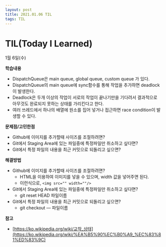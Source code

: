 ```yaml
---
layout: post
title: 2021.01.06 TIL
tags: TIL
---
```

# TIL(Today I Learned)

1월 6일(수)

**학습내용**

- DispatchQueue은 main queue, global queue, custom queue 가 있다.
- DispatchQueue의 main queue에 sync함수를 통해 작업을 추가하면 deadlock이 발생한다.
- Deadlock은 두개 이상의 작업이 서로의 작업이 끝나기만을 기다려서 결과적으로 아무것도 완료되지 못하는 상태를 가리킨다고 한다.
- 여러 쓰레드에서 하나의 배열에 원소를 집어 넣거나 접근하면 race condition이 발생할 수 있다.

**문제점/고민한점**

- Github에 이미지를 추가할때 사이즈를 조절하려면?
- Git에서 Staging Area에 있는 파일중에 특정파일만 취소하고 싶다면?
- Git에서 특정 파일의 내용을 최근 커밋으로 되돌리고 싶으면?

**해결방법**

- Github에 이미지를 추가할때 사이즈를 조절하려면?
    - HTML을 이용하여 이미지를 넣을 수 있으며, width 값을 넣어주면 된다.
    - 이런식으로, `<img src="" width=""/>`
- Git에서 Staging Area에 있는 파일중에 특정파일만 취소하고 싶다면?
    - git reset HEAD 파일이름
- Git에서 특정 파일의 내용을 최근 커밋으로 되돌리고 싶으면?
    - git checkout — 파일이름

**참고**

- [https://ko.wikipedia.org/wiki/교착_상태](https://ko.wikipedia.org/wiki/%EA%B5%90%EC%B0%A9_%EC%83%81%ED%83%9C)
